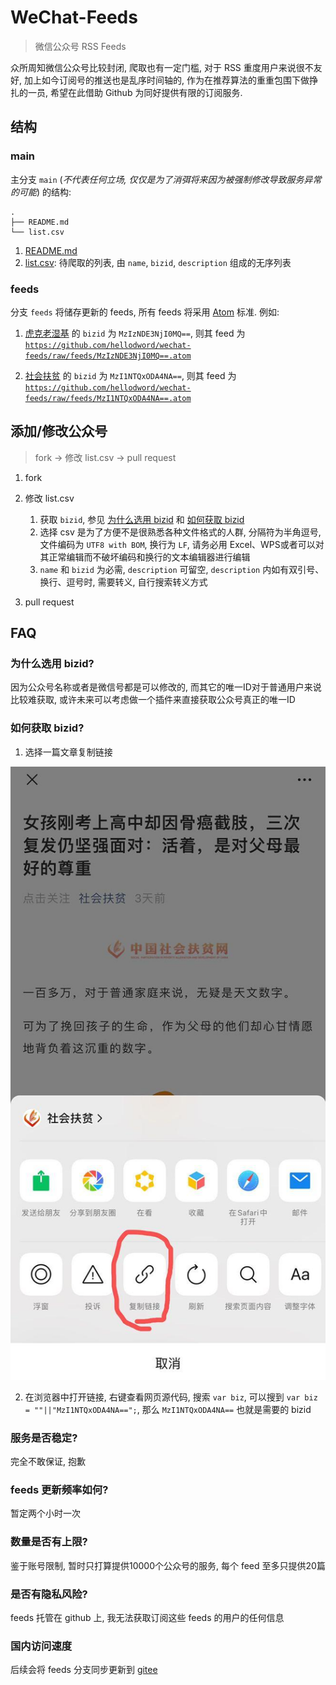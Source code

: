# WeChat-Feeds


> 微信公众号 RSS Feeds

众所周知微信公众号比较封闭, 爬取也有一定门槛, 对于 RSS 重度用户来说很不友好, 加上如今订阅号的推送也是乱序时间轴的, 作为在推荐算法的重重包围下做挣扎的一员, 希望在此借助 Github 为同好提供有限的订阅服务.


## 结构


### main
主分支 `main` (_不代表任何立场, 仅仅是为了消弭将来因为被强制修改导致服务异常的可能_) 的结构:

```
.
├── README.md
└── list.csv
```

1. [README.md](https://github.com/hellodword/wechat-feeds/blob/main/README.md)
2. [list.csv](https://github.com/hellodword/wechat-feeds/blob/main/list.csv): 待爬取的列表, 由 `name`, `bizid`, `description` 组成的无序列表

### feeds
分支 `feeds` 将储存更新的 feeds, 所有 feeds 将采用 [Atom](https://tools.ietf.org/html/rfc4287) 标准. 例如:

1. [虎克老湿基](https://github.com/hellodword/wechat-feeds/raw/feeds/MzIzNDE3NjI0MQ==.atom) 的 `bizid` 为 `MzIzNDE3NjI0MQ==`, 则其 feed 为 [`https://github.com/hellodword/wechat-feeds/raw/feeds/MzIzNDE3NjI0MQ==.atom`](https://github.com/hellodword/wechat-feeds/raw/feeds/MzIzNDE3NjI0MQ==.atom)

2. [社会扶贫](https://github.com/hellodword/wechat-feeds/raw/feeds/MzI1NTQxODA4NA==.atom) 的 `bizid` 为 `MzI1NTQxODA4NA==`, 则其 feed 为 [`https://github.com/hellodword/wechat-feeds/raw/feeds/MzI1NTQxODA4NA==.atom`](https://github.com/hellodword/wechat-feeds/raw/feeds/MzI1NTQxODA4NA==.atom)


## 添加/修改公众号

> fork -> 修改 list.csv -> pull request

1. fork

2. 修改 list.csv
    1. 获取 `bizid`, 参见 [为什么选用 bizid](#为什么选用-bizid) 和 [如何获取 bizid](#如何获取-bizid)
    2. 选择 csv 是为了方便不是很熟悉各种文件格式的人群, 分隔符为半角逗号, 文件编码为 `UTF8 with BOM`, 换行为 `LF`, 请务必用 Excel、WPS或者可以对其正常编辑而不破坏编码和换行的文本编辑器进行编辑
    3. `name` 和 `bizid` 为必需, `description` 可留空, `description` 内如有双引号、换行、逗号时, 需要转义, 自行搜索转义方式

3. pull request



## FAQ

### 为什么选用 bizid?

因为公众号名称或者是微信号都是可以修改的, 而其它的唯一ID对于普通用户来说比较难获取, 或许未来可以考虑做一个插件来直接获取公众号真正的唯一ID

### 如何获取 bizid?

1. 选择一篇文章复制链接

![](img/bizid-01.png)

2. 在浏览器中打开链接, 右键查看网页源代码, 搜索 `var biz`, 可以搜到 `var biz = ""||"MzI1NTQxODA4NA==";`, 那么 `MzI1NTQxODA4NA==` 也就是需要的 bizid

### 服务是否稳定?

完全不敢保证, 抱歉

### feeds 更新频率如何?

暂定两个小时一次

### 数量是否有上限?

鉴于账号限制, 暂时只打算提供10000个公众号的服务, 每个 feed 至多只提供20篇

### 是否有隐私风险?

feeds 托管在 github 上, 我无法获取订阅这些 feeds 的用户的任何信息

### 国内访问速度

后续会将 feeds 分支同步更新到 [gitee](https://gitee.com/BlogZ/wechat-feeds)